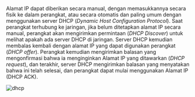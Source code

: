 Alamat IP dapat diberikan secara manual, dengan memasukkannya secara fisik ke dalam perangkat, atau secara otomatis dan paling umum dengan menggunakan server DHCP (*Dynamic Host Configuration Protocol*). Saat perangkat terhubung ke jaringan, jika belum ditetapkan alamat IP secara manual, perangkat akan mengirimkan permintaan (*DHCP Discover*) untuk melihat apakah ada server DHCP di jaringan. Server DHCP kemudian membalas kembali dengan alamat IP yang dapat digunakan perangkat (*DHCP offer*). Perangkat kemudian mengirimkan balasan yang mengonfirmasi bahwa ia menginginkan Alamat IP yang ditawarkan (*DHCP request*), dan terakhir, server DHCP mengirimkan balasan yang menyatakan bahwa ini telah selesai, dan perangkat dapat mulai menggunakan Alamat IP (DHCP ACK).

![dhcp](https://raw.githubusercontent.com/yingcrackerhades/cybersec-module/main/Pre%20Security/Network%20Fundamental/Intro%20LAN/Image/DHCP.png)
